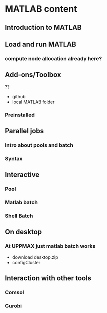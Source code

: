 # MATLAB content

## Introduction to MATLAB

## Load and run MATLAB

### compute node allocation already here?

## Add-ons/Toolbox
??
- github
- local MATLAB folder

### Preinstalled

## Parallel jobs
### Intro about pools and batch
### Syntax



## Interactive

### Pool

### Matlab batch

### Shell Batch

## On desktop

### At UPPMAX just matlab batch works
- download desktop.zip
- configCluster

## Interaction with other tools
### Comsol
### Gurobi
